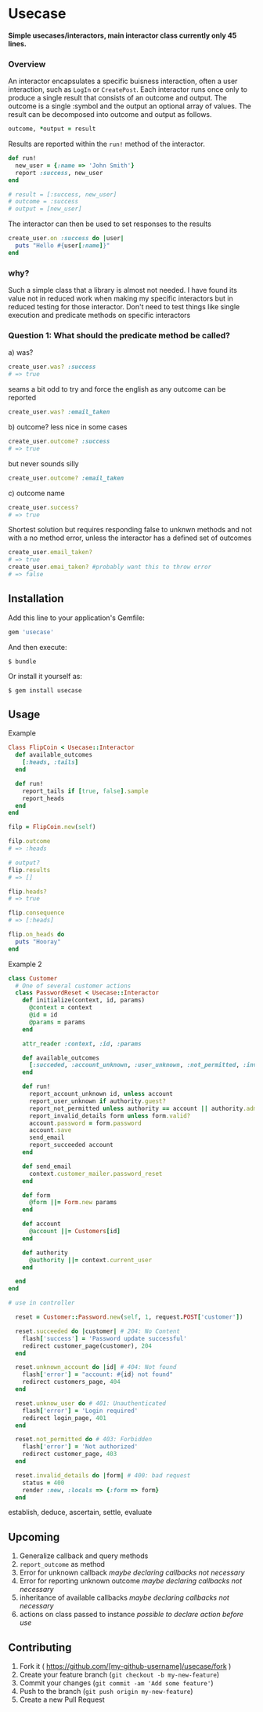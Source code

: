 # Usecase

**Simple usecases/interactors, main interactor class currently only 45 lines.**

### Overview
An interactor encapsulates a specific buisness interaction, often a user interaction, such as `LogIn` or `CreatePost`. Each interactor runs once only to produce a single result that consists of an outcome and output. The outcome is a single :symbol and the output an optional array of values. The result can be decomposed into outcome and output as follows.

```rb
outcome, *output = result
```

Results are reported within the `run!` method of the interactor.

```rb
def run!
  new_user = {:name => 'John Smith'}
  report :success, new_user
end

# result = [:success, new_user]
# outcome = :success
# output = [new_user]
```

The interactor can then be used to set responses to the results

```rb
create_user.on :success do |user|
  puts "Hello #{user[:name]}"
end
```

### why?

Such a simple class that a library is almost not needed. I have found its value not in reduced work when making my specific interactors but in reduced testing for those interactor. Don't need to test things like single execution and predicate methods on specific interactors

### Question 1: What should the predicate method be called?
a) was?
```rb
create_user.was? :success
# => true
```
seams a bit odd to try and force the english as any outcome can be reported
```rb
create_user.was? :email_taken
```
b) outcome?
less nice in some cases
```rb
create_user.outcome? :success
# => true
```
but never sounds silly
```rb
create_user.outcome? :email_taken
```
c) outcome name
```rb
create_user.success?
# => true
```
Shortest solution but requires responding false to unknwn methods and not with a no method error, unless the interactor has a defined set of outcomes
```rb
create_user.email_taken?
# => true
create_user.emai_taken? #probably want this to throw error
# => false
```

## Installation

Add this line to your application's Gemfile:

```ruby
gem 'usecase'
```

And then execute:

    $ bundle

Or install it yourself as:

    $ gem install usecase

## Usage

Example

```rb
Class FlipCoin < Usecase::Interactor
  def available_outcomes
    [:heads, :tails]
  end

  def run!
    report_tails if [true, false].sample
    report_heads
  end
end

filp = FlipCoin.new(self)

filp.outcome
# => :heads

# output?
flip.results
# => []

flip.heads?
# => true

flip.consequence
# => [:heads]

flip.on_heads do
  puts "Hooray"
end
```

Example 2

```rb
class Customer
  # One of several customer actions
  class PasswordReset < Usecase::Interactor
    def initialize(context, id, params)
      @context = context
      @id = id
      @params = params
    end

    attr_reader :context, :id, :params

    def available_outcomes
      [:succeded, :account_unknown, :user_unknown, :not_permitted, :invalid_details]
    end

    def run!
      report_account_unknown id, unless account
      report_user_unknown if authority.guest?
      report_not_permitted unless authority == account || authority.admin?
      report_invalid_details form unless form.valid?
      account.password = form.password
      account.save
      send_email
      report_succeeded account
    end

    def send_email
      context.customer_mailer.password_reset
    end

    def form
      @form ||= Form.new params
    end

    def account
      @account ||= Customers[id]
    end

    def authority
      @authority ||= context.current_user
    end

  end
end

# use in controller

  reset = Customer::Password.new(self, 1, request.POST['customer'])

  reset.succeeded do |customer| # 204: No Content
    flash['success'] = 'Password update successful'
    redirect customer_page(customer), 204
  end

  reset.unknown_account do |id| # 404: Not found
    flash['error'] = "account: #{id} not found"
    redirect customers_page, 404
  end

  reset.unknow_user do # 401: Unauthenticated
    flash['error'] = 'Login required'
    redirect login_page, 401
  end

  reset.not_permitted do # 403: Forbidden
    flash['error'] = 'Not authorized'
    redirect customer_page, 403
  end

  reset.invalid_details do |form| # 400: bad request
    status = 400
    render :new, :locals => {:form => form}
  end
```
establish, deduce, ascertain, settle, evaluate

## Upcoming
1. Generalize callback and query methods
2. `report_outcome` as method
3. Error for unknown callback *maybe declaring callbacks not necessary*
4. Error for reporting unknown outcome *maybe declaring callbacks not necessary*
7. inheritance of available callbacks *maybe declaring callbacks not necessary*
8. actions on class passed to instance *possible to declare action before use*

## Contributing

1. Fork it ( https://github.com/[my-github-username]/usecase/fork )
2. Create your feature branch (`git checkout -b my-new-feature`)
3. Commit your changes (`git commit -am 'Add some feature'`)
4. Push to the branch (`git push origin my-new-feature`)
5. Create a new Pull Request
